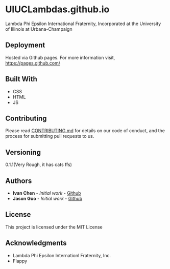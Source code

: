 # UIUCLambdas.github.io

Lambda Phi Epsilon International Fraternity, Incorporated at the University of Illinois at Urbana-Champaign

## Deployment

Hosted via Github pages. For more information visit, https://pages.github.com/ 

## Built With

* CSS
* HTML
* JS

## Contributing

Please read [CONTRIBUTING.md](https://gist.github.com/PurpleBooth/b24679402957c63ec426) for details on our code of conduct, and the process for submitting pull requests to us.

## Versioning

0.1.1(Very Rough, it has cats ffs)

## Authors

* **Ivan Chen** - *Initial work* - [Github](https://github.com/iwchen2)
* **Jason Guo** - *Initial work* - [Github](https://github.com/jmguo2)

## License

This project is licensed under the MIT License

## Acknowledgments

* Lambda Phi Epsilon Internationl Fraternity, Inc.
* Flappy
